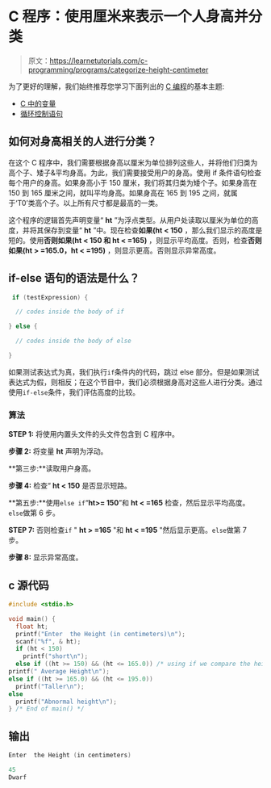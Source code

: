 # C 程序：使用厘米来表示一个人身高并分类

> 原文：<https://learnetutorials.com/c-programming/programs/categorize-height-centimeter>

为了更好的理解，我们始终推荐您学习下面列出的 [C 编程](../ "C programming")的基本主题:

*   [C 中的变量](../../c-programming/variables)
*   [循环控制语句](../../c-programming/loop-control-statements)

## 如何对身高相关的人进行分类？

在这个 C 程序中，我们需要根据身高以厘米为单位排列这些人，并将他们归类为高个子、矮子&平均身高。为此，我们需要接受用户的身高。使用 if 条件语句检查每个用户的身高。如果身高小于 150 厘米，我们将其归类为矮个子。如果身高在 150 到 165 厘米之间，就叫平均身高。如果身高在 165 到 195 之间，就属于‘T0’类高个子。以上所有尺寸都是最高的一类。

这个程序的逻辑首先声明变量“ **ht** ”为浮点类型。从用户处读取以厘米为单位的高度，并将其保存到变量“ **ht** ”中。现在检查**如果(ht < 150** ，那么我们显示的高度是短的。使用**否则如果(ht < 150 和 ht < =165)** ，则显示平均高度。否则，检查**否则如果(ht > =165.0，ht < =195)** ，则显示更高。否则显示异常高度。

## if-else 语句的语法是什么？

```c
 if (testExpression) {

  // codes inside the body of if

} else {

  // codes inside the body of else

} 

```

如果测试表达式为真，我们执行`if`条件内的代码，跳过 else 部分。但是如果测试表达式为假，则相反；在这个节目中，我们必须根据身高对这些人进行分类。通过使用`if-else`条件，我们评估高度的比较。

### 算法

**STEP 1:** 将使用内置头文件的头文件包含到 C 程序中。

**步骤 2:** 将变量 **ht** 声明为浮动。

**第三步:**读取用户身高。

**步骤 4:** 检查“ **ht < 150** 是否显示短路。

**第五步:**使用`else if`“**ht>= 150**”和 **ht < =165** 检查，然后显示平均高度。`else`做第 6 步。

**STEP 7:** 否则检查`if` " **ht > =165** "和 **ht < =195** "然后显示更高。`else`做第 7 步。

**步骤 8:** 显示异常高度。

## c 源代码

```c
#include <stdio.h>

void main() {
  float ht;
  printf("Enter  the Height (in centimeters)\n");
  scanf("%f", & ht);
  if (ht < 150)
    printf("short\n");
  else if ((ht >= 150) && (ht <= 165.0)) /* using if we compare the heights */
printf(" Average Height\n");
else if ((ht >= 165.0) && (ht <= 195.0))
  printf("Taller\n");
else
  printf("Abnormal height\n");
} /* End of main() */

```

## 输出

```c
Enter  the Height (in centimeters)

45
Dwarf
```